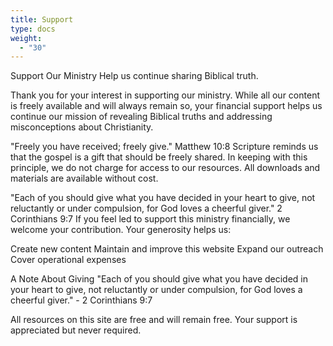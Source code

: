 ```yaml
---
title: Support
type: docs
weight:
  - "30"
---
```


Support Our Ministry
Help us continue sharing Biblical truth.

Thank you for your interest in supporting our ministry. While all our content is freely available and will always remain so, your financial support helps us continue our mission of revealing Biblical truths and addressing misconceptions about Christianity.

"Freely you have received; freely give." Matthew 10:8
Scripture reminds us that the gospel is a gift that should be freely shared. In keeping with this principle, we do not charge for access to our resources. All downloads and materials are available without cost.

"Each of you should give what you have decided in your heart to give, not reluctantly or under compulsion, for God loves a cheerful giver." 2 Corinthians 9:7
If you feel led to support this ministry financially, we welcome your contribution. Your generosity helps us:

Create new content
Maintain and improve this website
Expand our outreach
Cover operational expenses


A Note About Giving
"Each of you should give what you have decided in your heart to give, not reluctantly or under compulsion, for God loves a cheerful giver." - 2 Corinthians 9:7

All resources on this site are free and will remain free. Your support is appreciated but never required.